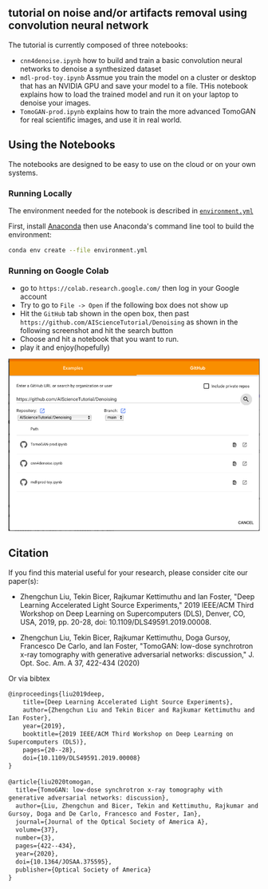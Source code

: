 ## tutorial on noise and/or artifacts removal using convolution neural network

The tutorial is currently composed of three notebooks: 

  - `cnn4denoise.ipynb` how to build and train a basic convolution neural networks to denoise a synthesized dataset
  - `mdl-prod-toy.ipynb` Assmue you train the model on a cluster or desktop that has an NVIDIA GPU and save your model to a file. THis notebook explains how to load the trained model and run it on your laptop to denoise your images.
  - `TomoGAN-prod.ipynb` explains how to train the more advanced TomoGAN for real scientific images, and use it in real world.
  
## Using the Notebooks

The notebooks are designed to be easy to use on the cloud or on your own systems.

### Running Locally

The environment needed for the notebook is described in [`environment.yml`](./environment.yml)

First, install [Anaconda](https://docs.anaconda.com/anaconda/install/) then use Anaconda's command line tool to build the environment:

```bash
conda env create --file environment.yml
```

### Running on Google Colab

- go to `https://colab.research.google.com/` then log in your Google account
- Try to go to `File -> Open` if the following box does not show up
- Hit the `GitHub` tab shown in the open box, then past `https://github.com/AIScienceTutorial/Denoising` as shown in the following screenshot and hit the search button
- Choose and hit a notebook that you want to run.
- play it and enjoy(hopefully)

![Colab-Open](img/colab.png) 

## Citation 
If you find this material useful for your research, please consider cite our paper(s):

- Zhengchun Liu, Tekin Bicer, Rajkumar Kettimuthu and Ian Foster, "Deep Learning Accelerated Light Source Experiments," 2019 IEEE/ACM Third Workshop on Deep Learning on Supercomputers (DLS), Denver, CO, USA, 2019, pp. 20-28, doi: 10.1109/DLS49591.2019.00008.

- Zhengchun Liu, Tekin Bicer, Rajkumar Kettimuthu, Doga Gursoy, Francesco De Carlo, and Ian Foster, "TomoGAN: low-dose synchrotron x-ray tomography with generative adversarial networks: discussion," J. Opt. Soc. Am. A 37, 422-434 (2020)

Or via bibtex
```
@inproceedings{liu2019deep,
    title={Deep Learning Accelerated Light Source Experiments},
    author={Zhengchun Liu and Tekin Bicer and Rajkumar Kettimuthu and Ian Foster},
    year={2019},
    booktitle={2019 IEEE/ACM Third Workshop on Deep Learning on Supercomputers (DLS)},
    pages={20--28},
    doi={10.1109/DLS49591.2019.00008}
}

@article{liu2020tomogan,
  title={TomoGAN: low-dose synchrotron x-ray tomography with generative adversarial networks: discussion},
  author={Liu, Zhengchun and Bicer, Tekin and Kettimuthu, Rajkumar and Gursoy, Doga and De Carlo, Francesco and Foster, Ian},
  journal={Journal of the Optical Society of America A},
  volume={37},
  number={3},
  pages={422--434},
  year={2020},
  doi={10.1364/JOSAA.375595},
  publisher={Optical Society of America}
}

```
